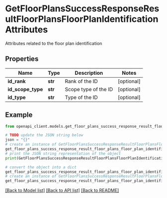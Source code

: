 # GetFloorPlansSuccessResponseResultFloorPlansFloorPlanIdentificationAttributes

Attributes related to the floor plan identification

## Properties

Name | Type | Description | Notes
------------ | ------------- | ------------- | -------------
**id_rank** | **str** | Rank of the ID | [optional] 
**id_scope_type** | **str** | Scope type of the ID | [optional] 
**id_type** | **str** | Type of the ID | [optional] 

## Example

```python
from openapi_client.models.get_floor_plans_success_response_result_floor_plans_floor_plan_identification_attributes import GetFloorPlansSuccessResponseResultFloorPlansFloorPlanIdentificationAttributes

# TODO update the JSON string below
json = "{}"
# create an instance of GetFloorPlansSuccessResponseResultFloorPlansFloorPlanIdentificationAttributes from a JSON string
get_floor_plans_success_response_result_floor_plans_floor_plan_identification_attributes_instance = GetFloorPlansSuccessResponseResultFloorPlansFloorPlanIdentificationAttributes.from_json(json)
# print the JSON string representation of the object
print(GetFloorPlansSuccessResponseResultFloorPlansFloorPlanIdentificationAttributes.to_json())

# convert the object into a dict
get_floor_plans_success_response_result_floor_plans_floor_plan_identification_attributes_dict = get_floor_plans_success_response_result_floor_plans_floor_plan_identification_attributes_instance.to_dict()
# create an instance of GetFloorPlansSuccessResponseResultFloorPlansFloorPlanIdentificationAttributes from a dict
get_floor_plans_success_response_result_floor_plans_floor_plan_identification_attributes_from_dict = GetFloorPlansSuccessResponseResultFloorPlansFloorPlanIdentificationAttributes.from_dict(get_floor_plans_success_response_result_floor_plans_floor_plan_identification_attributes_dict)
```
[[Back to Model list]](../README.md#documentation-for-models) [[Back to API list]](../README.md#documentation-for-api-endpoints) [[Back to README]](../README.md)


